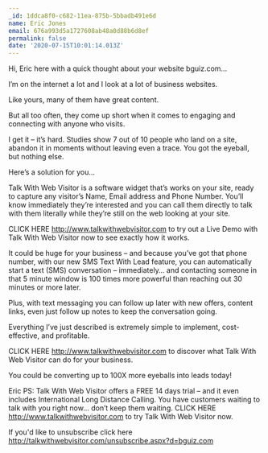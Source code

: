 ```yaml
---
_id: 1ddca8f0-c682-11ea-875b-5bbadb491e6d
name: Eric Jones
email: 676a993d5a1727608ab48a0d88b6d8ef
permalink: false
date: '2020-07-15T10:01:14.013Z'
---
```

Hi, Eric here with a quick thought about your website bguiz.com...

I’m on the internet a lot and I look at a lot of business websites.

Like yours, many of them have great content. 

But all too often, they come up short when it comes to engaging and connecting with anyone who visits.

I get it – it’s hard.  Studies show 7 out of 10 people who land on a site, abandon it in moments without leaving even a trace.  You got the eyeball, but nothing else.

Here’s a solution for you…

Talk With Web Visitor is a software widget that’s works on your site, ready to capture any visitor’s Name, Email address and Phone Number.  You’ll know immediately they’re interested and you can call them directly to talk with them literally while they’re still on the web looking at your site.

CLICK HERE http://www.talkwithwebvisitor.com to try out a Live Demo with Talk With Web Visitor now to see exactly how it works.

It could be huge for your business – and because you’ve got that phone number, with our new SMS Text With Lead feature, you can automatically start a text (SMS) conversation – immediately… and contacting someone in that 5 minute window is 100 times more powerful than reaching out 30 minutes or more later.

Plus, with text messaging you can follow up later with new offers, content links, even just follow up notes to keep the conversation going.

Everything I’ve just described is extremely simple to implement, cost-effective, and profitable. 
 
CLICK HERE http://www.talkwithwebvisitor.com to discover what Talk With Web Visitor can do for your business.

You could be converting up to 100X more eyeballs into leads today!

Eric
PS: Talk With Web Visitor offers a FREE 14 days trial – and it even includes International Long Distance Calling. 
You have customers waiting to talk with you right now… don’t keep them waiting. 
CLICK HERE http://www.talkwithwebvisitor.com to try Talk With Web Visitor now.

If you'd like to unsubscribe click here http://talkwithwebvisitor.com/unsubscribe.aspx?d=bguiz.com
